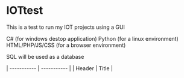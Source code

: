 # IOTtest

This is a test to run my IOT projects using a GUI

C# (for windows destop application)
Python (for a  linux environment)
HTML/PHP/JS/CSS (for a browser environment)

SQL will be used as a database

| ----------- | ----------- |
| Header | Title |

